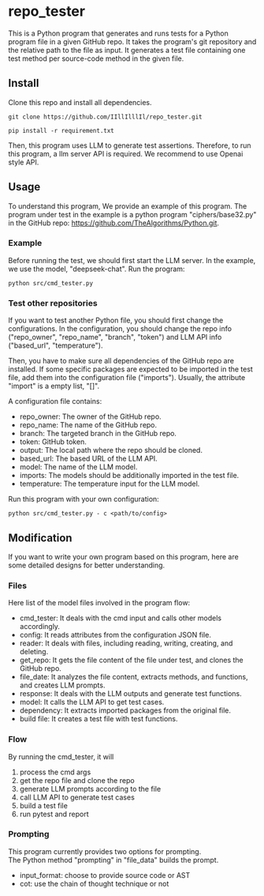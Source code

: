# repo_tester
This is a Python program that generates and runs tests for a Python program file in a given GitHub repo. 
It takes the program's git repository and the relative path to the file as input. 
It generates a test file containing one test method per source-code method in the given file.

## Install
Clone this repo and install all dependencies.
```
git clone https://github.com/IIllIlllIl/repo_tester.git

pip install -r requirement.txt
```
Then, this program uses LLM to generate test assertions. Therefore, to run this program, a llm server API is required.
We recommend to use Openai style API.

## Usage
To understand this program, We provide an example of this program. The program under test in the example is a python 
program "ciphers/base32.py" in the GitHub repo: https://github.com/TheAlgorithms/Python.git.

### Example
Before running the test, we should first start the LLM server. In the example, we use the model, "deepseek-chat".
Run the program:
```
python src/cmd_tester.py
```

### Test other repositories
If you want to test another Python file, you should first change the configurations. In the configuration, you should 
change the repo info ("repo_owner", "repo_name", "branch", "token") and 
LLM API info ("based_url", "temperature").

Then, you have to make sure all dependencies of the GitHub repo are installed. If some specific packages are expected 
to be imported in the test file, add them into the configuration file ("imports"). 
Usually, the attribute "import" is a empty list, "[]".

A configuration file contains:
- repo_owner: The owner of the GitHub repo.
- repo_name: The name of the GitHub repo.
- branch: The targeted branch in the GitHub repo.
- token: GitHub token.
- output: The local path where the repo should be cloned.
- based_url: The based URL of the LLM API.
- model: The name of the LLM model.
- imports: The models should be additionally imported in the test file.
- temperature: The temperature input for the LLM model.

Run this program with your own configuration:
```
python src/cmd_tester.py - c <path/to/config>
```

## Modification
If you want to write your own program based on this program, here are some detailed designs for better understanding.

### Files
Here list of the model files involved in the program flow:

- cmd_tester: It deals with the cmd input and calls other models accordingly.
- config: It reads attributes from the configuration JSON file.
- reader: It deals with files, including reading, writing, creating, and deleting.
- get_repo: It gets the file content of the file under test, and clones the GitHub repo.
- file_date: It analyzes the file content, extracts methods, and functions, and creates LLM prompts.
- response: It deals with the LLM outputs and generate test functions.
- model: It calls the LLM API to get test cases.
- dependency: It extracts imported packages from the original file.
- build file: It creates a test file with test functions.

### Flow
By running the cmd_tester, it will
1) process the cmd args
2) get the repo file and clone the repo
3) generate LLM prompts according to the file
4) call LLM API to generate test cases
5) build a test file
6) run pytest and report

### Prompting
This program currently provides two options for prompting.  
The Python method "prompting" in "file_data" builds the prompt.

- input_format: choose to provide source code or AST
- cot: use the chain of thought technique or not
